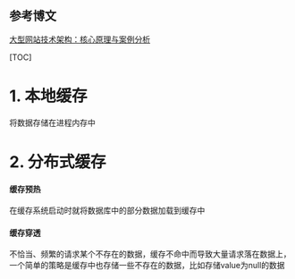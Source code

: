 
## 参考博文
[大型网站技术架构：核心原理与案例分析](大型网站技术架构：核心原理与案例分析)

[TOC]

# 1. 本地缓存
将数据存储在进程内存中

# 2. 分布式缓存

#### 缓存预热
在缓存系统启动时就将数据库中的部分数据加载到缓存中

#### 缓存穿透
不恰当、频繁的请求某个不存在的数据，缓存不命中而导致大量请求落在数据上，一个简单的策略是缓存中也存储一些不存在的数据，比如存储value为null的数据

